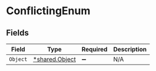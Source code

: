 # ConflictingEnum


## Fields

| Field                                                  | Type                                                   | Required                                               | Description                                            |
| ------------------------------------------------------ | ------------------------------------------------------ | ------------------------------------------------------ | ------------------------------------------------------ |
| `Object`                                               | [*shared.Object](../../../pkg/models/shared/object.md) | :heavy_minus_sign:                                     | N/A                                                    |